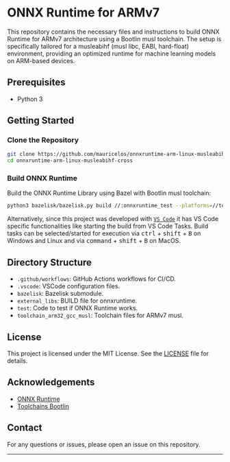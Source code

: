 
# ONNX Runtime for ARMv7

This repository contains the necessary files and instructions to build ONNX Runtime for ARMv7 architecture using a Bootlin musl toolchain. The setup is specifically tailored for a musleabihf (musl libc, EABI, hard-float) environment, providing an optimized runtime for machine learning models on ARM-based devices.

## Prerequisites

- Python 3

## Getting Started

### Clone the Repository

```sh
git clone https://github.com/mauricelos/onnxruntime-arm-linux-musleabihf-cross.git
cd onnxruntime-arm-linux-musleabihf-cross
```

### Build ONNX Runtime

Build the ONNX Runtime Library using Bazel with Bootlin musl toolchain:

```sh
python3 bazelisk/bazelisk.py build //:onnxruntime_test --platforms=//toolchain_arm32_gcc_musl --compilation_mode=opt
```

Alternatively, since this project was developed with [`VS Code`](https://code.visualstudio.com/) it has VS Code specific functionalities like starting the build from VS Code Tasks. Build tasks can be selected/started for execution via <kbd>ctrl</kbd> + <kbd>shift</kbd> + <kbd>B</kbd> on Windows and Linux and via <kbd>command</kbd> + <kbd>shift</kbd> + <kbd>B</kbd> on MacOS.

## Directory Structure

- `.github/workflows`: GitHub Actions workflows for CI/CD.
- `.vscode`: VSCode configuration files.
- `bazelisk`: Bazelisk submodule.
- `external_libs`: BUILD file for onnxruntime.
- `test`: Code to test if ONNX Runtime works.
- `toolchain_arm32_gcc_musl`: Toolchain files for ARMv7 musl.

## License

This project is licensed under the MIT License. See the [LICENSE](LICENSE) file for details.

## Acknowledgements

- [ONNX Runtime](https://github.com/microsoft/onnxruntime)
- [Toolchains Bootlin](https://toolchains.bootlin.com/)

## Contact

For any questions or issues, please open an issue on this repository.

---
